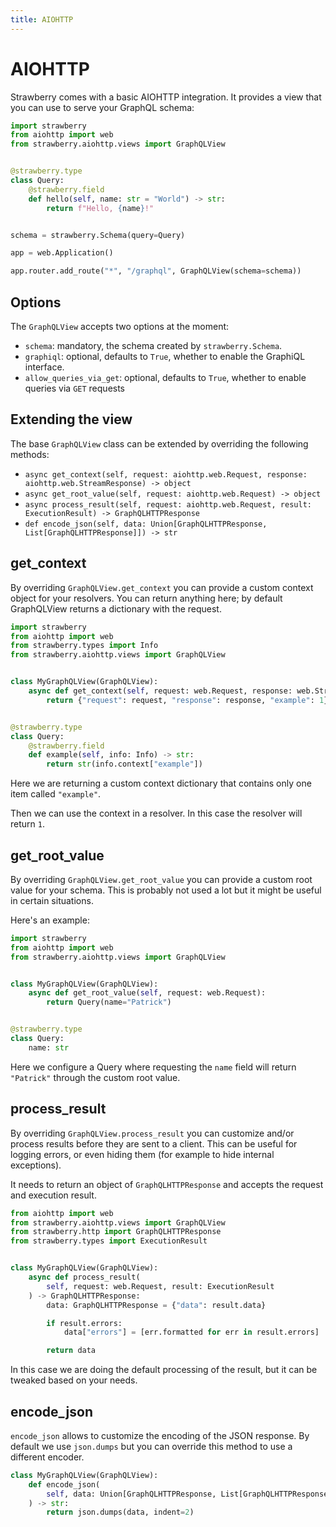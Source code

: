 ```yaml
---
title: AIOHTTP
---
```


# AIOHTTP

Strawberry comes with a basic AIOHTTP integration. It provides a view that you
can use to serve your GraphQL schema:

```python
import strawberry
from aiohttp import web
from strawberry.aiohttp.views import GraphQLView


@strawberry.type
class Query:
    @strawberry.field
    def hello(self, name: str = "World") -> str:
        return f"Hello, {name}!"


schema = strawberry.Schema(query=Query)

app = web.Application()

app.router.add_route("*", "/graphql", GraphQLView(schema=schema))
```

## Options

The `GraphQLView` accepts two options at the moment:

- `schema`: mandatory, the schema created by `strawberry.Schema`.
- `graphiql`: optional, defaults to `True`, whether to enable the GraphiQL
  interface.
- `allow_queries_via_get`: optional, defaults to `True`, whether to enable
  queries via `GET` requests

## Extending the view

The base `GraphQLView` class can be extended by overriding the following
methods:

- `async get_context(self, request: aiohttp.web.Request, response: aiohttp.web.StreamResponse) -> object`
- `async get_root_value(self, request: aiohttp.web.Request) -> object`
- `async process_result(self, request: aiohttp.web.Request, result: ExecutionResult) -> GraphQLHTTPResponse`
- `def encode_json(self, data: Union[GraphQLHTTPResponse, List[GraphQLHTTPResponse]]) -> str`

## get_context

By overriding `GraphQLView.get_context` you can provide a custom context object
for your resolvers. You can return anything here; by default GraphQLView returns
a dictionary with the request.

```python
import strawberry
from aiohttp import web
from strawberry.types import Info
from strawberry.aiohttp.views import GraphQLView


class MyGraphQLView(GraphQLView):
    async def get_context(self, request: web.Request, response: web.StreamResponse):
        return {"request": request, "response": response, "example": 1}


@strawberry.type
class Query:
    @strawberry.field
    def example(self, info: Info) -> str:
        return str(info.context["example"])
```

Here we are returning a custom context dictionary that contains only one item
called `"example"`.

Then we can use the context in a resolver. In this case the resolver will return
`1`.

## get_root_value

By overriding `GraphQLView.get_root_value` you can provide a custom root value
for your schema. This is probably not used a lot but it might be useful in
certain situations.

Here's an example:

```python
import strawberry
from aiohttp import web
from strawberry.aiohttp.views import GraphQLView


class MyGraphQLView(GraphQLView):
    async def get_root_value(self, request: web.Request):
        return Query(name="Patrick")


@strawberry.type
class Query:
    name: str
```

Here we configure a Query where requesting the `name` field will return
`"Patrick"` through the custom root value.

## process_result

By overriding `GraphQLView.process_result` you can customize and/or process
results before they are sent to a client. This can be useful for logging errors,
or even hiding them (for example to hide internal exceptions).

It needs to return an object of `GraphQLHTTPResponse` and accepts the request
and execution result.

```python
from aiohttp import web
from strawberry.aiohttp.views import GraphQLView
from strawberry.http import GraphQLHTTPResponse
from strawberry.types import ExecutionResult


class MyGraphQLView(GraphQLView):
    async def process_result(
        self, request: web.Request, result: ExecutionResult
    ) -> GraphQLHTTPResponse:
        data: GraphQLHTTPResponse = {"data": result.data}

        if result.errors:
            data["errors"] = [err.formatted for err in result.errors]

        return data
```

In this case we are doing the default processing of the result, but it can be
tweaked based on your needs.

## encode_json

`encode_json` allows to customize the encoding of the JSON response. By default
we use `json.dumps` but you can override this method to use a different encoder.

```python
class MyGraphQLView(GraphQLView):
    def encode_json(
        self, data: Union[GraphQLHTTPResponse, List[GraphQLHTTPResponse]]
    ) -> str:
        return json.dumps(data, indent=2)
```
